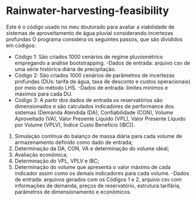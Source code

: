 # Rainwater-harvesting-feasibility
Este é o código usado no meu doutorado para avaliar a viabilidade de sistemas de aproveitamento de água pluvial considerando incertezas profundas
O programa considera os seguintes passos, que são divididos em códigos:
  - Código 1: São criados 1000 cenários de regime pluviométrico empregando a análise bootstrapping.
    -Dados de entrada: arquivo csv de uma série histórica diária de precipitação.  
  - Código 2: São criados 1000 cenários de parâmetros de incertezas profundas (DUs: tarifa de água, taxa de desconto e custos operacionais) por meio do método LHS.
       -Dados de entrada: limites mínimos e máximos para cada DU.
  - Código 3: A partir dos dados de entrada os reservatórios são dimensionados e são calculados indicadores de performance dos sistemas (Demanda Atendida (DA), Confiabilidade (CON), Volume Aproveitado (VA), Valor Presente Líquido (VPL), Valor Presente Líquido por Volume (VPLV), Índice Custo Benefício (IBC)).
  1) Simulação contínua do balanço de massa diária para cada volume de armazenamento definido como dado de entrada;
  2) Determinação da DA, CON, VA e determinação do volume ideal;
  3) Avaliação econômica;
  4) Determinação do VPL, VPLV e IBC;
  5) Determinação do volume que apresenta o valor máximo de cada indicador assim como os demais indicadores para cada volume.
      -Dados de entrada: arquivos gerados com os Códigos 1 e 2, arquivo csv com informações de demanda, preços de reservatório, estrutura tarifária, parâmetros de dimensionamento e econômicos.

